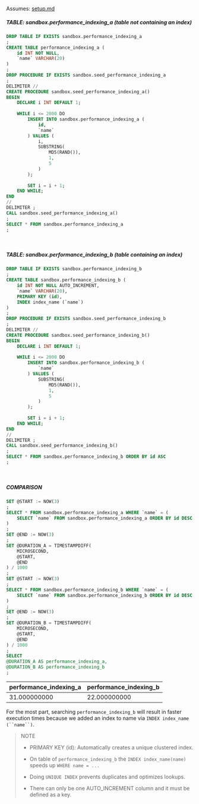 Assumes: [setup.md](../../setup.md)

##### TABLE: sandbox.performance_indexing_a (table not containing an index)
```sql
DROP TABLE IF EXISTS sandbox.performance_indexing_a
;
CREATE TABLE performance_indexing_a (
	id INT NOT NULL,
	`name` VARCHAR(20)	
)
;
DROP PROCEDURE IF EXISTS sandbox.seed_performance_indexing_a
;
DELIMITER //
CREATE PROCEDURE sandbox.seed_performance_indexing_a()
BEGIN
	DECLARE i INT DEFAULT 1;
	
	WHILE i <= 2000 DO
		INSERT INTO sandbox.performance_indexing_a (
			id,
			`name`
		) VALUES (
			i,
			SUBSTRING(
				MD5(RAND()),
				1,
				5
			)
		);
		
		SET i = i + 1;
	END WHILE;
END
//
DELIMITER ;
CALL sandbox.seed_performance_indexing_a()
;
SELECT * FROM sandbox.performance_indexing_a
;
```

<br />

##### TABLE: sandbox.performance_indexing_b (table containing an index)
```sql
DROP TABLE IF EXISTS sandbox.performance_indexing_b
;
CREATE TABLE sandbox.performance_indexing_b (
	id INT NOT NULL AUTO_INCREMENT,
	`name` VARCHAR(20),
	PRIMARY KEY (id),
	INDEX index_name (`name`)
)
;
DROP PROCEDURE IF EXISTS sandbox.seed_performance_indexing_b
;
DELIMITER //
CREATE PROCEDURE sandbox.seed_performance_indexing_b()
BEGIN
	DECLARE i INT DEFAULT 1;
	
	WHILE i <= 2000 DO
		INSERT INTO sandbox.performance_indexing_b (
			`name`
		) VALUES (
			SUBSTRING(
				MD5(RAND()),
				1,
				5
			)
		);
		
		SET i = i + 1;
	END WHILE;
END
//
DELIMITER ;
CALL sandbox.seed_performance_indexing_b()
;
SELECT * FROM sandbox.performance_indexing_b ORDER BY id ASC
;
```

<br />

##### COMPARISON
```sql
SET @START := NOW(3)
;
SELECT * FROM sandbox.performance_indexing_a WHERE `name` = (
	SELECT `name` FROM sandbox.performance_indexing_a ORDER BY id DESC LIMIT 1
)
;
SET @END := NOW(3)
;
SET @DURATION_A = TIMESTAMPDIFF(
	MICROSECOND,
	@START,
	@END
) / 1000
;
SET @START := NOW(3)
;
SELECT * FROM sandbox.performance_indexing_b WHERE `name` = (
	SELECT `name` FROM sandbox.performance_indexing_b ORDER BY id DESC LIMIT 1
)
;
SET @END := NOW(3)
;
SET @DURATION_B = TIMESTAMPDIFF(
	MICROSECOND,
	@START,
	@END
) / 1000
;
SELECT
@DURATION_A AS performance_indexing_a,
@DURATION_B AS performance_indexing_b
;
```
<table caption="UnknownTable (1 rows)">
    <thead>
        <tr>
            <th class="col1">performance_indexing_a</th>
            <th class="col2">performance_indexing_b</th>
        </tr>
    </thead>
    <tbody>
        <tr>
            <td class="col1">31.000000000</td>
            <td class="col2">22.000000000</td>
        </tr>
    </tbody>
</table>

For the most part, searching `performance_indexing_b` will result in faster execution times because we added an index to name via `INDEX index_name (``name``)`.

> NOTE
> 
> - PRIMARY KEY (id): Automatically creates a unique clustered index.
> 
> - On table of `performance_indexing_b` the `INDEX index_name(name)` speeds up `WHERE name = ...`
> 
> - Doing `UNIQUE INDEX` prevents duplicates and optimizes lookups.
> 
> - There can only be one AUTO_INCREMENT column and it must be defined as a key.
